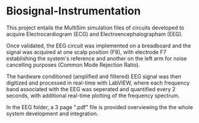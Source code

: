 # Biosignal-Instrumentation

This project entails the MultiSim simulation files of circuits developed to acquire Electrocardiogram (ECG) and Electroencephalographam (EEG). 

Once validated, the EEG circuit was implemented on a breadboard and the signal was acquired at one scalp position (F8), with electrode F7 establishing the system's reference and another on the left arm for noise cancelling purposes (Common Mode Rejection Ratio).

The hardware conditioned (amplified and filtered) EEG signal was then digitized and processed in real-time with LabVIEW, where each frequency band associated with the EEG was seperated and quantified every 2 seconds, with additional real-time plotting of the frequency spectrum.

In the EEG folder, a 3 page ".pdf" file is provided overviewing the the whole system development and integration. 
